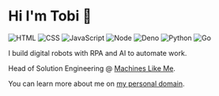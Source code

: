 # Hi I'm Tobi 👋

![HTML](https://img.shields.io/badge/HTML-Expert-blue)
![CSS](https://img.shields.io/badge/CSS-Expert-yellow)
![JavaScript](https://img.shields.io/badge/JavaScript-Expert-black)
![Node](https://img.shields.io/badge/Node-Expert-green)
![Deno](https://img.shields.io/badge/Deno-Expert-white)
![Python](https://img.shields.io/badge/Python-Learning-yellow)
![Go](https://img.shields.io/badge/Go-Learning-lightblue)

I build digital robots with RPA and AI to automate work. 

Head of Solution Engineering @ [Machines Like Me](https://machineslikeme.com).

You can learn more about me on [my personal domain](http://Schmidt.zip).

<!---
tobiasschmidt89/tobiasschmidt89 is a ✨ special ✨ repository because its `README.md` (this file) appears on your GitHub profile.
You can click the Preview link to take a look at your changes.
--->

